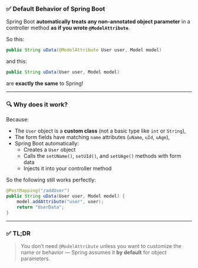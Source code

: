 ### ✅ Default Behavior of Spring Boot

Spring Boot **automatically treats any non-annotated object parameter** in a controller method **as if you wrote `@ModelAttribute`**.

So this:

```java
public String uData(@ModelAttribute User user, Model model)
```

and this:

```java
public String uData(User user, Model model)
```

are **exactly the same** to Spring!

---

### 🔍 Why does it work?

Because:
- The `User` object is a **custom class** (not a basic type like `int` or `String`),
- The form fields have matching `name` attributes (`uName`, `uId`, `uAge`),
- Spring Boot automatically:
  - Creates a `User` object
  - Calls the `setUName()`, `setUId()`, and `setUAge()` methods with form data
  - Injects it into your controller method

So the following still works perfectly:
```java
@PostMapping("/addUser")
public String uData(User user, Model model) {
    model.addAttribute("user", user);
    return "UserData";
}
```

---

### ✅ TL;DR

> You don’t need `@ModelAttribute` unless you want to customize the name or behavior — Spring assumes it **by default** for object parameters.
